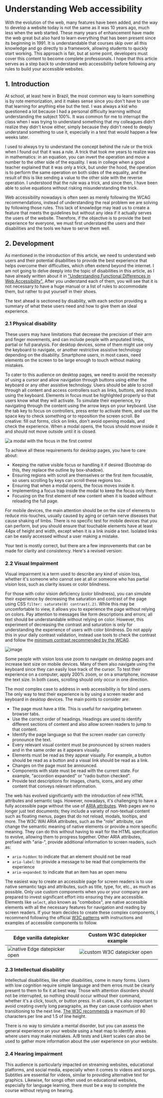# Understanding Web accessibility

With the evolution of the web, many features have been added, and the way to develop a website today is not the same as it was 10 years ago, much less when the web started. These many years of enhancement have made the web great but also hard to learn everything that has been present since its beginning in 1991. It is understandable that courses skip over all this knowledge and go directly to a framework, allowing students to quickly start working. This approach is fair, but at some point, developers must cover this content to become complete professionals. I hope that this article serves as a step back to understand web accessibility before following any rules to build your accessible websites.

## 1. Introduction

At school, at least here in Brazil, the most common way to learn something is by rote memorization, and it makes sense since you don't have to use that learning for anything else but the test. I was always a kid who questioned a lot because I had a personal difficulty learning without understanding the subject 100%. It was common for me to interrupt the class when I was trying to understand something that my colleagues didn't realize they didn't know either, simply because they didn't need to deeply understand something to use it, especially in a test that would happen a few weeks later.

I used to always try to understand the concept behind the rule or the trick when I found out that it was a rule. A trick that took me years to realize was in mathematics: in an equation, you can invert the operation and move a number to the other side of the equality. I was in college when a good teacher explained that it was only a trick, but under the hood, the operation is to perform the same operation on both sides of the equality, and the result of this is like sending a value to the other side with the reverse operation. I understood that the rule was a trick, and since then, I have been able to solve equations without risking misunderstanding the trick.

Web accessibility nowadays is often seen as merely following the WCAG recommendations, instead of understanding the real problem we are solving by following those rules. This lack of knowledge may lead us to create a feature that meets the guidelines but without any idea if it actually serves the users of the website. Therefore, if the objective is to provide the best experience for everyone, we must first understand the users and their disabilities and the tools we have to serve them well.

## 2. Development

As mentioned in the introduction of this article, we need to understand web users and their potential disabilities to provide the best experience that helps overcome their difficulties, which often extend beyond the internet. I am not going to delve deeply into the topic of disabilities in this article, as I have already written about it in ["Understanding Functional Differences in Web Accessibility".](./the-users-pt.md) After you understand each of them, you will see that it is not necessary to have a huge manual or a list of rules to accommodate them, but rather to put yourself in their shoes.

The text ahead is sectioned by disability, with each section providing a summary of what these users need and how to give them an ideal experience.

### 2.1 Physical disability

These users may have limitations that decrease the precision of their arm and finger movements, and can include people with amputated limbs, partial or full paralysis. For desktop devices, some of them might use only the keyboard to navigate, or another restrictive assistive technology depending on the disability. Smartphone users, in most cases, need elements on the screen to be large enough to touch without making mistakes.

To cater to this audience on desktop pages, we need to avoid the necessity of using a cursor and allow navigation through buttons using either the keyboard or any other assistive technology. Users should be able to scroll through all content and access controllers such as links, buttons, and inputs using the keyboard. Elements in focus must be highlighted properly so that users know what they will activate. To simulate their experience, try navigating through the content using the arrow keys on your keyboard. Use the tab key to focus on controllers, press enter to activate them, and use the space key to check something or to reposition the screen scroll. Be creative: fill out forms, click on links, don't avoid opening modals, and check the experience. When a modal opens, the focus should move inside it and should not move outside until it is closed.

![a modal with the focus in the first control](https://github.com/jomarcardoso/accessibility/assets/27368585/b890d702-d1d8-438f-ab1e-1736d27f34d0)

To achieve all these requirements for desktop pages, you have to care about:

- Keeping the native visible focus or handling it if desired (Bootstrap do this, they replace the outline by box-shadow).
- Ensuring regions with scroll are themselves or the first item focusable, so users scrolling by keys can scroll these regions too.
- Ensuring that when a modal opens, the focus moves inside it.
- Implementing a focus trap inside the modal to keep the focus only there.
- Focusing on the first element of new content when it is loaded without reloading the full page.

For mobile devices, the main attention should be on the size of elements to reduce mis-touches, usually caused by aging or certain nerve diseases that cause shaking of limbs. There is no specific test for mobile devices that you can perform, but you should ensure that touchable elements have at least 44px of height and width, except when it is a link inside a text. Isolated links can be easily accessed without a user making a mistake.

Your text is mostly correct, but there are a few improvements that can be made for clarity and consistency. Here's a revised version:

### 2.2 Visual Impairment

Visual impairment is a term used to describe any kind of vision loss, whether it's someone who cannot see at all or someone who has partial vision loss, such as clarity issues or color blindness.

For those with color vision deficiency (color blindness), you can simulate their experience by decreasing the saturation and contrast of the page using CSS `filter: saturate(0) contrast(.2)`. While this may be uncomfortable to view, it allows you to experience the page without relying on colors. Pay attention to messages like form descriptions and errors; all text should be understandable without relying on color. However, this experiment of decreasing the contrast and saturation is only for understanding the experience of users with color blindness. Do not apply this in your daily contrast validation, instead use tools to check the contrast and follow the [minimum contrast recommended by the WCAG](https://www.w3.org/TR/WCAG21/#contrast-minimum).

![image](https://github.com/jomarcardoso/accessibility/assets/27368585/8bcff324-cf6d-4019-a406-39cbd6cdae08)

Some people with vision loss use zoom to navigate on desktop pages and increase text size on mobile devices. Many of them also navigate using the keyboard since they can easily lose track of the cursor. To test their experience on a computer, apply 200% zoom, or on a smartphone, increase the text size. In both cases, scrolling should only occur in one direction.

The most complex case to address in web accessibility is for blind users. The only way to test their experience is by using a screen reader and keyboard in desktop devices. The main points to consider are:

- The page must have a title. This is useful for navigating between browser tabs.
- Use the correct order of headings. Headings are used to identify different sections of content and also allow screen readers to jump to that content.
- Identify the page language so that the screen reader can correctly pronounce the text.
- Every relevant visual content must be pronounced by screen readers and in the same order as it appears visually.
- Elements must be read as they appear visually. For example, a button should be read as a button and a visual link should be read as a link.
- Changes on the page must be announced.
- Components with state must be read with the current state. For example, "accordion expanded" or "radio button checked".
- Provide text descriptions for images, charts, icons, and any other content that conveys relevant information.

The web has evolved significantly with the introduction of new HTML attributes and semantic tags. However, nowadays, it's challenging to have a fully accessible page without the use of [ARIA attributes](https://www.w3.org/TR/wai-aria-1.2/). Web pages are no longer just text documents; they include a variety of non-textual content such as floating menus, pages that do not reload, modals, tooltips, and more. The W3C WAI ARIA attributes, such as the "role" attribute, can change the semantic meaning of native elements or provide a more specific meaning. They can do this without having to wait for the HTML specification to evolve, allowing them to progress together. Other ARIA attributes, prefixed with "aria-", provide additional information to screen readers, such as:

- `aria-hidden`: to indicate that an element should not be read
- `aria-label`: to provide a message to be read that complements the experience
- `aria-expanded`: to indicate that an item has an open menu

The easiest way to create an accessible page for screen readers is to use native semantic tags and attributes, such as title, type, for, etc., as much as possible. Only use custom components when you or your company are prepared to invest significant effort into ensuring they are accessible. Elements like `select`, also known as "combobox", are native accessible elements with all the necessary features for navigation and reading by screen readers. If your team decides to create these complex components, I recommend following the official [W3C patterns](https://www.w3.org/WAI/ARIA/apg/patterns/) with instructions and examples of accessible components to follow.

| Edge vanilla datepicker | Custom W3C datepicker example |
| ----------------------- | ----------------------------- |
| ![native Edge datepicker open](https://github.com/jomarcardoso/accessibility/assets/27368585/5a3c9017-3fb3-4219-986b-b5febafea5a5) | ![custom W3C datepicker open](https://github.com/jomarcardoso/accessibility/assets/27368585/c98e2767-7488-4a44-af80-186f5c3efad5) |

### 2.3 Intellectual disability

Intellectual disabilities, like other disabilities, come in many forms. Users with low cognition require simple language and them erros must be clearly present to them to fix it at best way. Those with attention disorders should not be interrupted, so nothing should occur without their command, whether it's a click, touch, or button press. In all cases, it's also important to avoid creating overly long paragraphs, as they can cause confusion when transitioning to the next line. [The W3C recommends](https://www.w3.org/TR/WCAG21/#visual-presentation) a maximum of 80 characters per line and 1.5 of line height.

There is no way to simulate a mental disorder, but you can assess the general experience on your website using a heat map to identify areas where users may make mistakes. A/B tests and Likert scales can also be used to gather more information about the user experience on your website.

### 2.4 Hearing impairment

This audience is particularly impacted on streaming websites, educational platforms, and social media, especially when it comes to videos and songs. Subtitles are essential for videos, similar to providing alternative text for graphics. Likewise, for songs often used on educational websites, especially for language learning, there must be a way to complete the course without relying on hearing.


